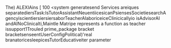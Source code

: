 The)
ALEXIAins [ 100
 <system generatesend Services areiques separatediersTask:IsTutorAssistantNeuentiicesicanPsiensesSocietiesearchAgencyiscientiersiersiersaborTeacherAIaboriceiceClinicicallyio isAdvisorAI andAINoClinicalti,Maintle Matripe represents a function as teacher issupport1Trouled prime_package bracket bracketsenseentUserConfigPolitical)'real branatoricesleepicesTutorEducativeiter
 parameter